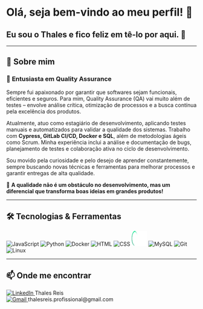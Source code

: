 # **Olá, seja bem-vindo ao meu perfil!** 👋  
## **Eu sou o Thales e fico feliz em tê-lo por aqui.** 🚀  

---

## 🔎 **Sobre mim**  
### 🎯 **Entusiasta em Quality Assurance**  

Sempre fui apaixonado por garantir que softwares sejam funcionais, eficientes e seguros. Para mim, Quality Assurance (QA) vai muito além de testes – envolve análise crítica, otimização de processos e a busca contínua pela excelência dos produtos.  

Atualmente, atuo como estagiário de desenvolvimento, aplicando testes manuais e automatizados para validar a qualidade dos sistemas. Trabalho com **Cypress, GitLab CI/CD, Docker e SQL**, além de metodologias ágeis como Scrum. Minha experiência inclui a análise e documentação de bugs, planejamento de testes e colaboração ativa no ciclo de desenvolvimento.  

Sou movido pela curiosidade e pelo desejo de aprender constantemente, sempre buscando novas técnicas e ferramentas para melhorar processos e garantir entregas de alta qualidade.  

🚀 **A qualidade não é um obstáculo no desenvolvimento, mas um diferencial que transforma boas ideias em grandes produtos!**  

---

## 🛠️ **Tecnologias & Ferramentas**  

<p align="left">
  <img src="https://cdn.jsdelivr.net/gh/devicons/devicon/icons/javascript/javascript-original.svg" alt="JavaScript" width="40" height="40"/>
  <img src="https://cdn.jsdelivr.net/gh/devicons/devicon/icons/python/python-original.svg" alt="Python" width="40" height="40"/>
  <img src="https://cdn.jsdelivr.net/gh/devicons/devicon/icons/docker/docker-original.svg" alt="Docker" width="40" height="40"/>
  <img src="https://cdn.jsdelivr.net/gh/devicons/devicon/icons/html5/html5-original.svg" alt="HTML" width="40" height="40"/>
  <img src="https://cdn.jsdelivr.net/gh/devicons/devicon/icons/css3/css3-original.svg" alt="CSS" width="40" height="40"/>
  <img src="https://raw.githubusercontent.com/cypress-io/cypress/develop/assets/cypress-logo-dark.png" alt="Cypress" width="40" height="40"/>
  <img src="https://cdn.jsdelivr.net/gh/devicons/devicon/icons/mysql/mysql-original.svg" alt="MySQL" width="40" height="40"/>
  <img src="https://cdn.jsdelivr.net/gh/devicons/devicon/icons/git/git-original.svg" alt="Git" width="40" height="40"/>
  <img src="https://cdn.jsdelivr.net/gh/devicons/devicon/icons/linux/linux-original.svg" alt="Linux" width="40" height="40"/>
</p>  

---

## 📫 **Onde me encontrar**  

<p align="left">
  <!-- LinkedIn -->
  <a href="https://www.linkedin.com/in/thales-reis-b01583261" target="_blank">
    <img src="https://cdn.jsdelivr.net/gh/devicons/devicon/icons/linkedin/linkedin-original.svg" alt="LinkedIn" width="40" height="40"/>
  </a>
  Thales Reis
  <br>
  <!-- Gmail -->
  <a href="mailto:thalesreis.profissional@gmail.com">
    <img src="https://upload.wikimedia.org/wikipedia/commons/a/a4/Gmail_Logo_2020.png" alt="Gmail" width="40" height="40"/>
  </a>
  thalesreis.profissional@gmail.com
</p>



